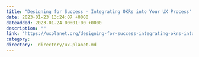 ```yaml
---
title: "Designing for Success - Integrating OKRs into Your UX Process"
date: 2023-01-23 13:24:07 +0000
dateadded: 2023-01-24 00:01:00 +0000
description: ""
link: "https://uxplanet.org/designing-for-success-integrating-okrs-into-your-ux-process-b379b371d933?source=rss----819cc2aaeee0---4"
category:
directory: _directory/ux-planet.md
---
```

